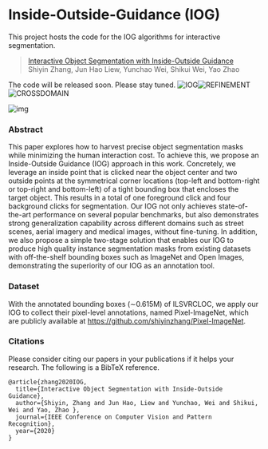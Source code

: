 # Inside-Outside-Guidance (IOG)
This project hosts the code for the IOG algorithms for interactive segmentation.
> [Interactive Object Segmentation with Inside-Outside Guidance](http://openaccess.thecvf.com/content_CVPR_2020/papers/Zhang_Interactive_Object_Segmentation_With_Inside-Outside_Guidance_CVPR_2020_paper.pdf)  
> Shiyin Zhang, Jun Hao Liew, Yunchao Wei, Shikui Wei, Yao Zhao  

The code will be released soon. Please stay tuned.
![IOG](https://github.com/shiyinzhang/Inside-Outside-Guidance/blob/master/ims/IOG.gif)![REFINEMENT](https://github.com/shiyinzhang/Inside-Outside-Guidance/blob/master/ims/refinement.gif)![CROSSDOMAIN](https://github.com/shiyinzhang/Inside-Outside-Guidance/blob/master/ims/cross_domain.gif)

![img](https://github.com/shiyinzhang/Inside-Outside-Guidance/blob/master/ims/ims.png "img")
### Abstract
This paper explores how to harvest precise object segmentation masks while minimizing the human interaction cost. To achieve this, we propose an Inside-Outside Guidance (IOG) approach in this work. Concretely, we leverage an inside point that is clicked near the object center and two outside points at the symmetrical corner locations (top-left and bottom-right or top-right and bottom-left) of a tight bounding box that encloses the target object. This results in a total of one foreground click and four background clicks for segmentation. Our IOG not only achieves state-of-the-art performance on several popular benchmarks, but also demonstrates strong generalization capability across different domains such as street scenes, aerial imagery and medical images, without fine-tuning. In addition, we also propose a simple two-stage solution that enables our IOG to produce high quality instance segmentation masks from existing datasets with off-the-shelf bounding boxes such as ImageNet and Open Images, demonstrating the superiority of our IOG as an annotation tool.

### Dataset
With the annotated bounding boxes (∼0.615M) of ILSVRCLOC, we apply our IOG to collect their pixel-level annotations, named Pixel-ImageNet, which are publicly available at https://github.com/shiyinzhang/Pixel-ImageNet.
### Citations
Please consider citing our papers in your publications if it helps your research. The following is a BibTeX reference.

    @article{zhang2020IOG,
      title={Interactive Object Segmentation with Inside-Outside Guidance},
      author={Shiyin, Zhang and Jun Hao, Liew and Yunchao, Wei and Shikui, Wei and Yao, Zhao },
      journal={IEEE Conference on Computer Vision and Pattern Recognition},
      year={2020}
    }


